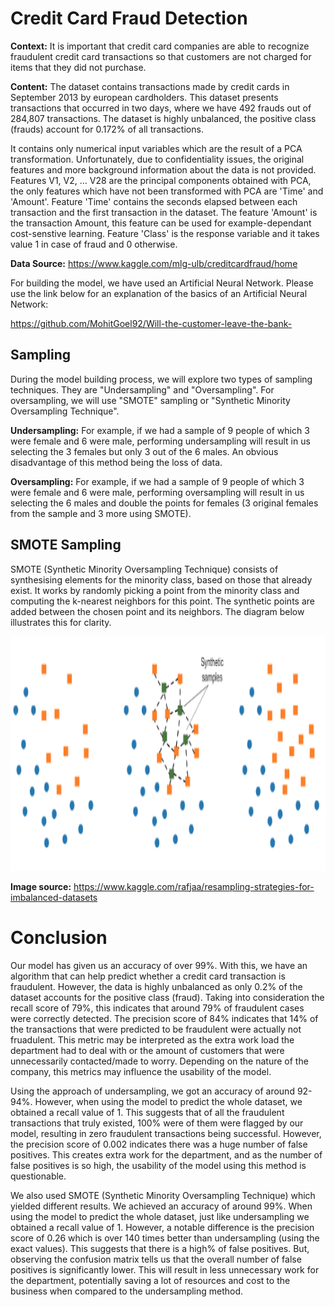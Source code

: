 # Credit Card Fraud Detection

**Context:** It is important that credit card companies are able to recognize fraudulent credit card transactions so that customers are not charged for items that they did not purchase.

**Content:** The dataset contains transactions made by credit cards in September 2013 by european cardholders. This dataset presents transactions that occurred in two days, where we have 492 frauds out of 284,807 transactions. The dataset is highly unbalanced, the positive class (frauds) account for 0.172% of all transactions.

It contains only numerical input variables which are the result of a PCA transformation. Unfortunately, due to confidentiality issues, the original features and more background information about the data is not provided. Features V1, V2, … V28 are the principal components obtained with PCA, the only features which have not been transformed with PCA are 'Time' and 'Amount'. Feature 'Time' contains the seconds elapsed between each transaction and the first transaction in the dataset. The feature 'Amount' is the transaction Amount, this feature can be used for example-dependant cost-senstive learning. Feature 'Class' is the response variable and it takes value 1 in case of fraud and 0 otherwise.

**Data Source:** https://www.kaggle.com/mlg-ulb/creditcardfraud/home

For building the model, we have used an Artificial Neural Network. Please use the link below for an explanation of the basics of an Artificial Neural Network:

https://github.com/MohitGoel92/Will-the-customer-leave-the-bank-

## Sampling

During the model building process, we will explore two types of sampling techniques. They are "Undersampling" and "Oversampling". For oversampling, we will use "SMOTE" sampling or "Synthetic Minority Oversampling Technique".

**Undersampling:** For example, if we had a sample of 9 people of which 3 were female and 6 were male, performing undersampling will result in us selecting the 3 females but only 3 out of the 6 males. An obvious disadvantage of this method being the loss of data.

**Oversampling:** For example, if we had a sample of 9 people of which 3 were female and 6 were male, performing oversampling will result in us selecting the 6 males and double the points for females (3 original females from the sample and 3 more using SMOTE).

## SMOTE Sampling

SMOTE (Synthetic Minority Oversampling Technique) consists of synthesising elements for the minority class, based on those that already exist. It works by randomly picking a point from the minority class and computing the k-nearest neighbors for this point. The synthetic points are added between the chosen point and its neighbors. The diagram below illustrates this for clarity.

<img src = 'Screen1.png' width='1050' height = '375'>

**Image source:** https://www.kaggle.com/rafjaa/resampling-strategies-for-imbalanced-datasets

# Conclusion

Our model has given us an accuracy of over 99%. With this, we have an algorithm that can help predict whether a credit card transaction is fraudulent. However, the data is highly unbalanced as only 0.2% of the dataset accounts for the positive class (fraud). Taking into consideration the recall score of 79%, this indicates that around 79% of fraudulent cases were correctly detected. The precision score of 84% indicates that 14% of the transactions that were predicted to be fraudulent were actually not fruadulent. This metric may be interpreted as the extra work load the department had to deal with or the amount of customers that were unnecessarily contacted/made to worry. Depending on the nature of the company, this metrics may influence the usability of the model. 

Using the approach of undersampling, we got an accuracy of around 92-94%. However, when using the model to predict the whole dataset, we obtained a recall value of 1. This suggests that of all the fraudulent transactions that truly existed, 100% were of them were flagged by our model, resulting in zero fraudulent transactions being successful. However, the precision score of 0.002 indicates there was a huge number of false positives. This creates extra work for the department, and as the number of false positives is so high, the usability of the model using this method is questionable. 

We also used SMOTE (Synthetic Minority Oversampling Technique) which yielded different results. We achieved an accuracy of around 99%. When using the model to predict the whole dataset, just like undersampling we obtained a recall value of 1. However, a notable difference is the precision score of 0.26 which is over 140 times better than undersampling (using the exact values). This suggests that there is a high% of false positives. But, observing the confusion matrix tells us that the overall number of false positives is significantly lower. This will result in less unnecessary work for the department, potentially saving a lot of resources and cost to the business when compared to the undersampling method.
